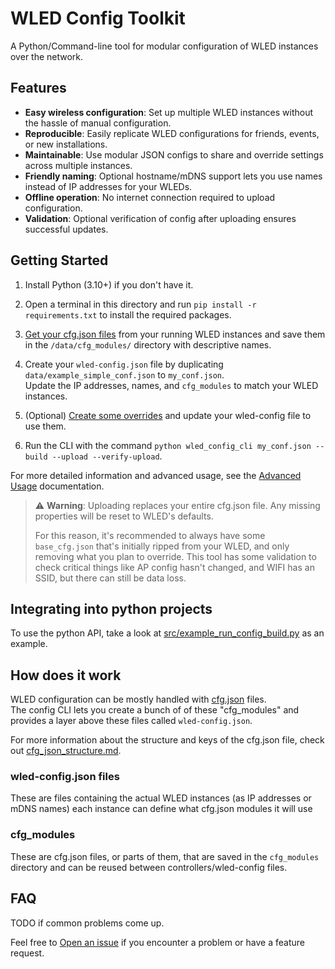 # WLED Config Toolkit
A Python/Command-line tool for modular configuration of WLED instances over the network.

## Features
* **Easy wireless configuration**: Set up multiple WLED instances without the hassle of manual configuration.
* **Reproducible**: Easily replicate WLED configurations for friends, events, or new installations.
* **Maintainable**: Use modular JSON configs to share and override settings across multiple instances.
* **Friendly naming**: Optional hostname/mDNS support lets you use names instead of IP addresses for your WLEDs.
* **Offline operation**: No internet connection required to upload configuration.
* **Validation**: Optional verification of config after uploading ensures successful updates.

## Getting Started
1. Install Python (3.10+) if you don't have it.

2. Open a terminal in this directory and run `pip install -r requirements.txt` to install the required packages.
3. [Get your cfg.json files][getting_cfgs] from your running WLED instances and save them in the `/data/cfg_modules/` directory with descriptive names.
4. Create your `wled-config.json` file by duplicating `data/example_simple_conf.json` to `my_conf.json`.\
   Update the IP addresses, names, and `cfg_modules` to match your WLED instances.
5. (Optional) [Create some overrides](./docs/Creating_Override_Cfg_Modules.md) and update your wled-config file to use them.
6. Run the CLI with the command `python wled_config_cli my_conf.json --build --upload --verify-upload`.

For more detailed information and advanced usage, see the [Advanced Usage][advanced_usage] documentation.

> ⚠️ **Warning**: Uploading replaces your entire cfg.json file. Any missing properties will be reset to WLED's defaults.
>
> For this reason, it's recommended to always have some `base_cfg.json` that's initially ripped from your WLED, and only removing what you plan to override.
> This tool has some validation to check critical things like AP config hasn't changed, and WIFI has an SSID, but there can still be data loss.

## Integrating into python projects
To use the python API, take a look at [src/example_run_config_build.py](src/example_run_config_build.py) as an example.

## How does it work
WLED configuration can be mostly handled with [cfg.json](https://kno.wled.ge/interfaces/json-api/) files. <br/>
The config CLI lets you create a bunch of of these "cfg_modules" and provides a layer above these files called `wled-config.json`.

For more information about the structure and keys of the cfg.json file, check out [cfg_json_structure.md](./docs/Cfg_Json_Structure.md).


### wled-config.json files
These are files containing the actual WLED instances (as IP addresses or mDNS names)
each instance can define what cfg.json modules it will use


### cfg_modules
These are cfg.json files, or parts of them, that are saved in the `cfg_modules` directory and can be reused between controllers/wled-config files.


## FAQ
TODO if common problems come up.

Feel free to [Open an issue](https://github.com/JonLevin25/Wled-Config-Toolkit/issues) if you encounter a problem or have a feature request.

[advanced_usage]: docs/Advanced_Usage.md
[getting_cfgs]: docs/Getting_Cfg_Json_From_A_WLED.md
